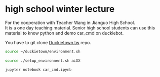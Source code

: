 # high school winter lecture
For the cooperation with Teacher Wang in Jianguo High School.  
It is a one day teaching material.
Senior high school students can use this material to know python and demo car_cmd on duckiebot.  

You have to git clone [Duckietown.tw](https://github.com/duckietown/Software/tree/master18-tw) repo.  

```bash
source ~/duckietown/environment.sh
    
source ./setup_environment.sh aiXX
    
jupyter notebook car_cmd.ipynb
```
